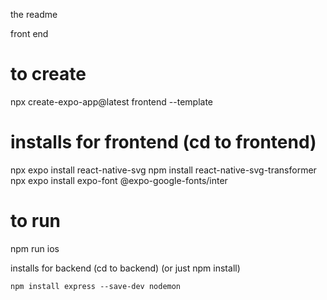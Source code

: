 the readme

front end

# to create

npx create-expo-app@latest frontend --template

# installs for frontend (cd to frontend)

npx expo install react-native-svg
npm install react-native-svg-transformer
npx expo install expo-font @expo-google-fonts/inter

# to run

npm run ios

installs for backend (cd to backend) (or just npm install)

```
npm install express --save-dev nodemon
```
